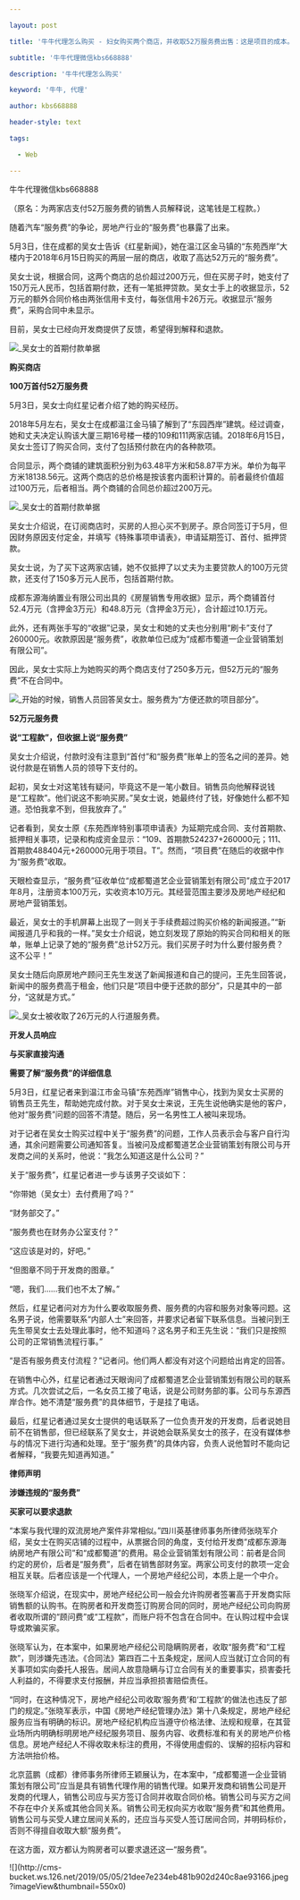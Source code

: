 ---
layout: post
title: '牛牛代理怎么购买 - 妇女购买两个商店，并收取52万服务费出售：这是项目的成本。'
subtitle: '牛牛代理微信kbs668888'
description: '牛牛代理怎么购买'
keyword: '牛牛, 代理'
author: kbs668888
header-style: text
tags:
  - Web
---
牛牛代理微信kbs668888

（原名：为两家店支付52万服务费的销售人员解释说，这笔钱是工程款。）

随着汽车“服务费”的争论，房地产行业的“服务费”也暴露了出来。

5月3日，住在成都的吴女士告诉《红星新闻》，她在温江区金马镇的“东苑西岸”大楼内于2018年6月15日购买的两层一层的商店，收取了高达52万元的“服务费”。

吴女士说，根据合同，这两个商店的总价超过200万元，但在买房子时，她支付了150万元人民币，包括首期付款，还有一笔抵押贷款。吴女士手上的收据显示，52万元的额外合同价格由两张信用卡支付，每张信用卡26万元。收据显示“服务费”，采购合同中未显示。

目前，吴女士已经向开发商提供了反馈，希望得到解释和退款。

![](http://dingyue.ws.126.net/9bIQYdG39f9gM2dKlKMU7WBEr6E8bIfME2jI=BBkRvXu01556996541584compressflag.jpg)_吴女士的首期付款单据

 **购买商店**

 **100万首付52万服务费**

5月3日，吴女士向红星记者介绍了她的购买经历。

2018年5月左右，吴女士在成都温江金马镇了解到了“东园西岸”建筑。经过调查，她和丈夫决定认购该大厦三期16号楼一楼的109和111两家店铺。2018年6月15日，吴女士签订了购买合同，支付了包括预付款在内的各种款项。

合同显示，两个商铺的建筑面积分别为63.48平方米和58.87平方米。单价为每平方米18138.56元。这两个商店的总价格是按该套内面积计算的。前者最终价值超过100万元，后者相当。两个商铺的合同总价超过200万元。

![](http://dingyue.ws.126.net/8dhyg9h8l=VBZOy==cHaQnpqNh7daVxhThfYaDgD29OEz1556996541587compressflag.jpg)_吴女士的首期付款单据

吴女士介绍说，在订阅商店时，买房的人担心买不到房子。原合同签订于5月，但因财务原因支付定金，并填写《特殊事项申请表》，申请延期签订、首付、抵押贷款。

吴女士说，为了买下这两家店铺，她不仅抵押了以丈夫为主要贷款人的100万元贷款，还支付了150多万元人民币，包括首期付款。

成都东源海纳置业有限公司出具的《房屋销售专用收据》显示，两个商铺首付52.4万元（含押金3万元）和48.8万元（含押金3万元），合计超过10.1万元。

此外，还有两张手写的“收据”记录，吴女士和她的丈夫也分别用“刷卡”支付了260000元。收款原因是“服务费”，收款单位已成为“成都市蜀道一企业营销策划有限公司”。

因此，吴女士实际上为她购买的两个商店支付了250多万元，但52万元的“服务费”不在合同中。

![](http://dingyue.ws.126.net/jJS9jr5zJiHy0E6Xc8HvnHrQJI=pSfe6JpQG18AJOHOOy1556996541587compressflag.jpg)_开始的时候，销售人员回答吴女士。服务费为“方便还款的项目部分”。

 **52万元服务费**

 **说“工程款”，但收据上说“服务费”**

吴女士介绍说，付款时没有注意到“首付”和“服务费”账单上的签名之间的差异。她说付款是在销售人员的领导下支付的。

起初，吴女士对这笔钱有疑问，毕竟这不是一笔小数目。销售员向他解释说钱是“工程款”。他们说这不影响买房。”吴女士说，她最终付了钱，好像她什么都不知道。恐怕我拿不到，但我放弃了。”

记者看到，吴女士原《东苑西岸特别事项申请表》为延期完成合同、支付首期款、抵押相关事项，记录和构成资金显示：“109、首期款524237+260000元；111、首期款488404元+260000元用于项目。T”。然而，“项目费”在随后的收据中作为“服务费”收取。

天眼检查显示，“服务费”征收单位“成都蜀道艺企业营销策划有限公司”成立于2017年8月，注册资本100万元，实收资本10万元。其经营范围主要涉及房地产经纪和房地产营销策划。

最近，吴女士的手机屏幕上出现了一则关于手续费超过购买价格的新闻报道。”“新闻报道几乎和我的一样。”吴女士介绍说，她立刻发现了原始的购买合同和相关的账单，账单上记录了她的“服务费”总计52万元。我们买房子时为什么要付服务费？这不公平！”

吴女士随后向原房地产顾问王先生发送了新闻报道和自己的提问，王先生回答说，新闻中的服务费高于租金，他们只是“项目中便于还款的部分”，只是其中的一部分，“这就是方式。”

![](http://dingyue.ws.126.net/066QjWmsPRRBYnefEb3DDlcpOdrM2SohrgFPDPzrkkM3R1556996541587compressflag.jpg)_吴女士被收取了26万元的人行道服务费。

 **开发人员响应**

 **与买家直接沟通**

 **需要了解“服务费”的详细信息**

5月3日，红星记者来到温江市金马镇“东苑西岸”销售中心，找到为吴女士买房的销售员王先生，帮助她完成付款。对于吴女士来说，王先生说他确实是他的客户，他对“服务费”问题的回答不清楚。随后，另一名男性工人被叫来现场。

对于记者在吴女士购买过程中关于“服务费”的问题，工作人员表示会与客户自行沟通，其余问题需要公司通知答复。当被问及成都蜀道艺企业营销策划有限公司与开发商之间的关系时，他说：“我怎么知道这是什么公司？”

关于“服务费”，红星记者进一步与该男子交谈如下：

“你带她（吴女士）去付费用了吗？”

“财务部交了。”

“服务费也在财务办公室支付？”

“这应该是对的，好吧。”

“但图章不同于开发商的图章。”

“嗯，我们……我们也不太了解。”

然后，红星记者问对方为什么要收取服务费、服务费的内容和服务对象等问题。这名男子说，他需要联系“内部人士”来回答，并要求记者留下联系信息。当被问到王先生带吴女士去处理此事时，他不知道吗？这名男子和王先生说：“我们只是按照公司的正常销售流程行事。”

“是否有服务费支付流程？”记者问。他们两人都没有对这个问题给出肯定的回答。

在销售中心外，红星记者通过天眼询问了成都蜀道艺企业营销策划有限公司的联系方式。几次尝试之后，一名女员工接了电话，说是公司财务部的事。公司与东源西岸合作。她不清楚“服务费”的具体细节，于是挂了电话。

最后，红星记者通过吴女士提供的电话联系了一位负责开发的开发商，后者说她目前不在销售部，但已经联系了吴女士，并说她会联系吴女士的孩子，在没有媒体参与的情况下进行沟通和处理。至于“服务费”的具体内容，负责人说他暂时不能向记者解释，“我要先知道再知道。”

 **律师声明**

 **涉嫌违规的“服务费”**

 **买家可以要求退款**

“本案与我代理的双流房地产案件非常相似。”四川英基律师事务所律师张晓军介绍，吴女士在购买店铺的过程中，从票据合同的角度，支付给开发商“成都东源海纳房地产有限公司”和“成都蜀道”的费用。易企业营销策划有限公司：前者是合同约定的房价，后者是“服务费”，后者在销售部财务室。两家公司支付的款项一定会相互关联。后者应该是一个代理人，一个房地产经纪公司，本质上是一个中介。

张晓军介绍说，在现实中，房地产经纪公司一般会允许购房者签署高于开发商实际销售额的认购书。在购房者和开发商签订购房合同的同时，房地产经纪公司向购房者收取所谓的“顾问费”或“工程款”，而账户将不包含在合同中。在认购过程中会误导或欺骗买家。

张晓军认为，在本案中，如果房地产经纪公司隐瞒购房者，收取“服务费”和“工程款”，则涉嫌先违法。《合同法》第四百二十五条规定，居间人应当就订立合同的有关事项如实向委托人报告。居间人故意隐瞒与订立合同有关的重要事实，损害委托人利益的，不得要求支付报酬，并应当承担损害赔偿责任。

“同时，在这种情况下，房地产经纪公司收取‘服务费’和‘工程款’的做法也违反了部门的规定。”张晓军表示，中国《房地产经纪管理办法》第十八条规定，房地产经纪服务应当有明确的标识。房地产经纪机构应当遵守价格法律、法规和规章，在其营业场所内明确标明房地产经纪服务项目、服务内容、收费标准和有关的房地产价格信息。房地产经纪人不得收取未标注的费用，不得使用虚假的、误解的招标内容和方法哄抬价格。

北京蓝鹏（成都）律师事务所律师王颖展认为，在本案中，“成都蜀道一企业营销策划有限公司”应当是具有销售代理作用的销售代理。如果开发商和销售公司是开发商的代理人，销售公司应与买方签订合同并收取合同价格。销售公司与买方之间不存在中介关系或其他合同关系。销售公司无权向买方收取“服务费”和其他费用。销售公司与买受人建立居间关系的，还应当与买受人签订居间合同，并明码标价，否则不得擅自收取大额“服务费”。

在这方面，双方都认为购房者可以要求退还这一“服务费”。

![](http://cms-
bucket.ws.126.net/2019/05/05/21dee7e234eb481b902d240c8ae93166.jpeg?imageView&thumbnail=550x0)  

